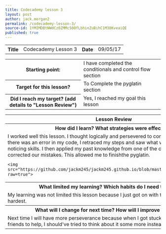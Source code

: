 ```yaml
---
title: Codecademy lesson 3
layout: post
author: jack.morgan2
permalink: /codecademy-lesson-3/
source-id: 1YMIMDBtNWdCz0ZMMc50OfLbhinZuBihC1M38KveaiQE
published: true
---
```

<table>
  <tr>
  <th class="red">Title</th>
    <td>Codecademy Lesson 3</td>
    <th class="red">Date</th>
    <td>09/05/17</td>
  </tr>
</table>


<table>
  <tr>
    <th class="red">Starting point:</th>
    <td>I have completed the conditionals and control flow section</td>
  </tr>
  <tr>
    <th class="red">Target for this lesson?</th>
    <td>To Complete the pyglatin section</td>
  </tr>
  <tr>
    <th class= "red">Did I reach my target? 
    (add details to "Lesson Review")</th>
    <td> Yes, I reached my goal this lesson</td>
  </tr>
</table>


<table>
  <tr>
    <th class="red">Lesson Review</th>
  </tr>
  <tr>
  <th class="red">How did I learn? What strategies were effective? </th>
  </tr>
  <tr>
    <td>I worked well this lesson. I thought logically  and persevered to complete my  goal; when there was an error in my code, I retraced my steps and saw what was wrong using my noticing skills.  I then applied my past knowledge from one of the other projects and corrected our mistakes. This allowed me to finishthe  pyglatin.
    
    
    
    
    
    
    
    
    
    
    
    <img src="https://github.com/jackm245/jackm245.github.io/blob/master/images/pyglatin.png?raw=true"> 
</td>
  </tr>
  <tr>
    <th class="red">What limited my learning? Which habits do I need to work on? </th>
  </tr>
  <tr>
    <td>My learning was not limited this lesson because I just got on with the work and tried my hardest.</td>
  </tr>
  <tr>
  <th class="red">What will I change for next time? How will I improve my learning?</th>
  </tr>
  <tr>
    <td>Next time I will have more perseverance because when I got stuck, I went straight to my friends to help, I should've tried to think about it some more instead of interrupting them.</td>
  </tr>
</table>



